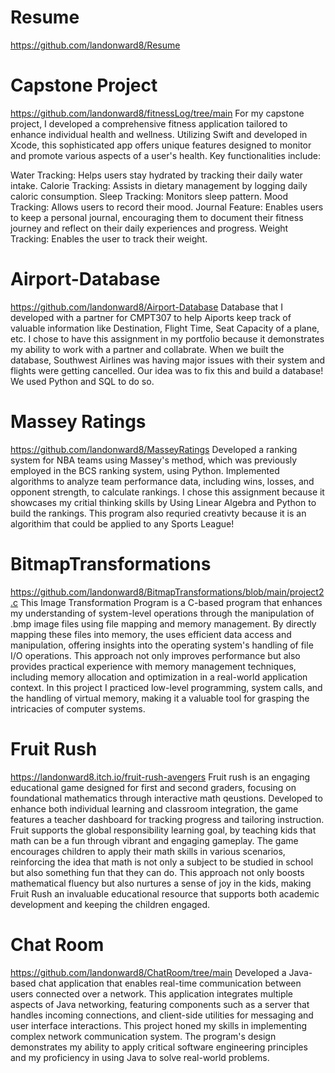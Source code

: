 # Resume
https://github.com/landonward8/Resume

# Capstone Project 
https://github.com/landonward8/fitnessLog/tree/main
For my capstone project, I developed a comprehensive fitness application tailored to enhance individual health and wellness. Utilizing Swift and developed in Xcode, this sophisticated app offers unique features designed to monitor and promote various aspects of a user's health. Key functionalities include:

Water Tracking: Helps users stay hydrated by tracking their daily water intake. Calorie Tracking: Assists in dietary management by logging daily caloric consumption. Sleep Tracking: Monitors sleep pattern. Mood Tracking: Allows users to record their mood. Journal Feature: Enables users to keep a personal journal, encouraging them to document their fitness journey and reflect on their daily experiences and progress. Weight Tracking: Enables the user to track their weight.

# Airport-Database
https://github.com/landonward8/Airport-Database
Database that I developed with a partner for CMPT307 to help Aiports keep track of valuable information like Destination, Flight Time, Seat Capacity of a plane, etc. I chose to have this assignment in my portfolio because it demonstrates my ability to work with a partner and collabrate. When we built the database, Southwest Airlines was having major issues with their system and flights were getting cancelled. Our idea was to fix this and build a database! We used Python and SQL to do so. 

# Massey Ratings
https://github.com/landonward8/MasseyRatings
Developed a ranking system for NBA teams using Massey's method, which was previously employed in the BCS ranking system, using Python. Implemented algorithms to analyze team performance data, including wins, losses, and opponent strength, to calculate rankings. I chose this assignment because it showcases my critial thinking skills by Using Linear Algebra and Python to build the rankings. This program also requried creativty because it is an algorithim that could be applied to any Sports League!

# BitmapTransformations
https://github.com/landonward8/BitmapTransformations/blob/main/project2.c
This Image Transformation Program is a C-based program that enhances my understanding of system-level operations through the manipulation of .bmp image files using file mapping and memory management. By directly mapping these files into memory, the uses efficient data access and manipulation, offering insights into the operating system's handling of file I/O operations. This approach not only improves performance but also provides practical experience with memory management techniques, including memory allocation and optimization in a real-world application context.  In this project I practiced low-level programming, system calls, and the handling of virtual memory, making it a valuable tool for grasping the intricacies of computer systems.

# Fruit Rush
https://landonward8.itch.io/fruit-rush-avengers 
Fruit rush is an engaging educational game designed for first and second graders, focusing on foundational mathematics through interactive math qeustions. Developed to enhance both individual learning and classroom integration, the game features a teacher dashboard for tracking progress and tailoring instruction. Fruit supports the global responsibility learning goal, by teaching kids that math can be a fun through vibrant and engaging gameplay. The game encourages children to apply their math skills in various scenarios, reinforcing the idea that math is not only a subject to be studied in school but also something fun that they can do. This approach not only boosts mathematical fluency but also nurtures a sense of joy in the kids, making Fruit Rush an invaluable educational resource that supports both academic development and keeping the children engaged.

# Chat Room
https://github.com/landonward8/ChatRoom/tree/main
Developed a Java-based chat application that enables real-time communication between users connected over a network. This application integrates multiple aspects of Java networking, featuring components such as a server that handles incoming connections, and client-side utilities for messaging and user interface interactions. This project honed my skills in implementing complex network communication system. The program's design demonstrates my ability to apply critical software engineering principles and my proficiency in using Java to solve real-world problems.
